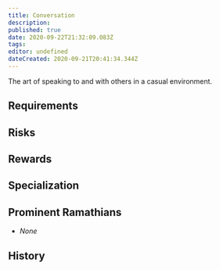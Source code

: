```yaml
---
title: Conversation
description: 
published: true
date: 2020-09-22T21:32:09.083Z
tags: 
editor: undefined
dateCreated: 2020-09-21T20:41:34.344Z
---
```


The art of speaking to and with others in a casual environment.

## Requirements

## Risks

## Rewards

## Specialization

## Prominent Ramathians

- *None*

## History

